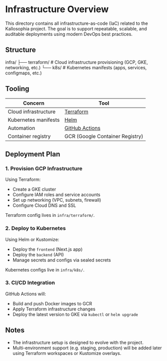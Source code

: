 # Infrastructure Overview

This directory contains all infrastructure-as-code (IaC) related to the Kallosophia project. The goal is to support repeatable, scalable, and auditable deployments using modern DevOps best practices.

## Structure

infra/
├── terraform/ # Cloud infrastructure provisioning (GCP, GKE, networking, etc.)
└── k8s/ # Kubernetes manifests (apps, services, configmaps, etc.)

## Tooling

| Concern              | Tool                                                  |
| -------------------- | ----------------------------------------------------- |
| Cloud infrastructure | [Terraform](https://www.terraform.io/)                |
| Kubernetes manifests | [Helm](https://helm.sh/)                              |
| Automation           | [GitHub Actions](https://github.com/features/actions) |
| Container registry   | GCR (Google Container Registry)                       |

## Deployment Plan

### 1. Provision GCP Infrastructure

Using Terraform:

- Create a GKE cluster
- Configure IAM roles and service accounts
- Set up networking (VPC, subnets, firewall)
- Configure Cloud DNS and SSL

Terraform config lives in `infra/terraform/`.

### 2. Deploy to Kubernetes

Using Helm or Kustomize:

- Deploy the `frontend` (Next.js app)
- Deploy the `backend` (API)
- Manage secrets and configs via sealed secrets

Kubernetes configs live in `infra/k8s/`.

### 3. CI/CD Integration

GitHub Actions will:

- Build and push Docker images to GCR
- Apply Terraform infrastructure changes
- Deploy the latest version to GKE via `kubectl` or `helm upgrade`

## Notes

- The infrastructure setup is designed to evolve with the project.
- Multi-environment support (e.g. staging, production) will be added later using Terraform workspaces or Kustomize overlays.
